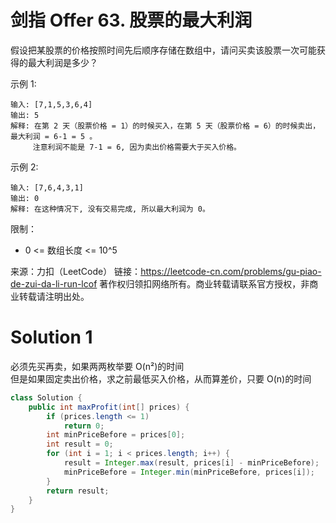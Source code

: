 # 剑指 Offer 63. 股票的最大利润

假设把某股票的价格按照时间先后顺序存储在数组中，请问买卖该股票一次可能获得的最大利润是多少？

示例 1:
```
输入: [7,1,5,3,6,4]
输出: 5
解释: 在第 2 天（股票价格 = 1）的时候买入，在第 5 天（股票价格 = 6）的时候卖出，最大利润 = 6-1 = 5 。
     注意利润不能是 7-1 = 6, 因为卖出价格需要大于买入价格。
```
示例 2:
```
输入: [7,6,4,3,1]
输出: 0
解释: 在这种情况下, 没有交易完成, 所以最大利润为 0。
```
限制：
+ 0 <= 数组长度 <= 10^5

来源：力扣（LeetCode）
链接：https://leetcode-cn.com/problems/gu-piao-de-zui-da-li-run-lcof
著作权归领扣网络所有。商业转载请联系官方授权，非商业转载请注明出处。

# Solution 1
必须先买再卖，如果两两枚举要 O(n²)的时间  
但是如果固定卖出价格，求之前最低买入价格，从而算差价，只要 O(n)的时间  
``` java
class Solution {
    public int maxProfit(int[] prices) {
        if (prices.length <= 1)
            return 0;
        int minPriceBefore = prices[0];
        int result = 0;
        for (int i = 1; i < prices.length; i++) {
            result = Integer.max(result, prices[i] - minPriceBefore);
            minPriceBefore = Integer.min(minPriceBefore, prices[i]);
        }
        return result;
    }
}
```